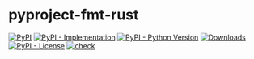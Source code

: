 # pyproject-fmt-rust

[![PyPI](https://img.shields.io/pypi/v/pyproject-fmt-rust?style=flat-square)](https://pypi.org/project/pyproject-fmt-rust)
[![PyPI - Implementation](https://img.shields.io/pypi/implementation/pyproject-fmt-rust?style=flat-square)](https://pypi.org/project/pyproject-fmt-rust)
[![PyPI - Python Version](https://img.shields.io/pypi/pyversions/pyproject-fmt-rust?style=flat-square)](https://pypi.org/project/pyproject-fmt-rust)
[![Downloads](https://static.pepy.tech/badge/pyproject-fmt-rust/month)](https://pepy.tech/project/pyproject-fmt-rust)
[![PyPI - License](https://img.shields.io/pypi/l/pyproject-fmt-rust?style=flat-square)](https://opensource.org/licenses/MIT)
[![check](https://github.com/tox-dev/pyproject-fmt-rust/actions/workflows/check.yaml/badge.svg)](https://github.com/tox-dev/pyproject-fmt-rust/actions/workflows/check.yaml)
